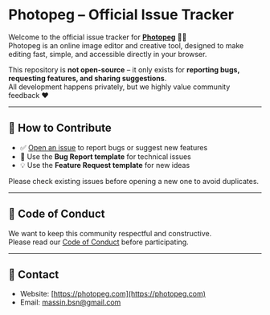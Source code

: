 # Photopeg – Official Issue Tracker

Welcome to the official issue tracker for **[Photopeg](https://photopeg.com)** 🎨✨  
Photopeg is an online image editor and creative tool, designed to make editing fast, simple, and accessible directly in your browser.  

This repository is **not open-source** – it only exists for **reporting bugs, requesting features, and sharing suggestions**.  
All development happens privately, but we highly value community feedback ❤️  

---

## 📌 How to Contribute
- ✅ [Open an issue](../../issues) to report bugs or suggest new features  
- 🐛 Use the **Bug Report template** for technical issues  
- 💡 Use the **Feature Request template** for new ideas  

Please check existing issues before opening a new one to avoid duplicates.  

---

## 📜 Code of Conduct
We want to keep this community respectful and constructive.  
Please read our [Code of Conduct](CODE_OF_CONDUCT.md) before participating.  

---

## 💬 Contact
- Website: [https://photopeg.com](https://photopeg.com)  
- Email: massin.bsn@gmail.com
